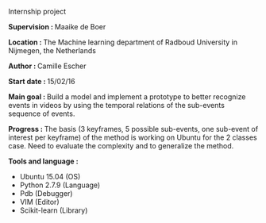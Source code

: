 Internship project</h1>
<p><strong>Supervision : </strong>Maaike de Boer</h1>
<p><strong>Location : </strong>The Machine learning department of Radboud University in Nijmegen, the Netherlands</p>
<p><strong>Author : </strong>Camille Escher</p>

<p><strong>Start date : </strong>   15/02/16</br></p>

<p><strong>Main goal : </strong>Build a model and implement a prototype to better recognize events in videos by using the temporal relations of the sub-events sequence of events. </br>
<p><strong>Progress : </strong>The basis (3 keyframes, 5 possible sub-events, one sub-event of interest per keyframe) of the method is working on Ubuntu for the 2 classes case. Need to evaluate the complexity and to generalize the method.</br></p>

<strong>Tools and language : </strong>
<ul>
<li>Ubuntu 15.04 (OS) </li>
<li>Python 2.7.9 (Language)</li>
<li>Pdb (Debugger)</li>
<li>VIM (Editor)</li>
<li>Scikit-learn (Library)</li>
</ul>
